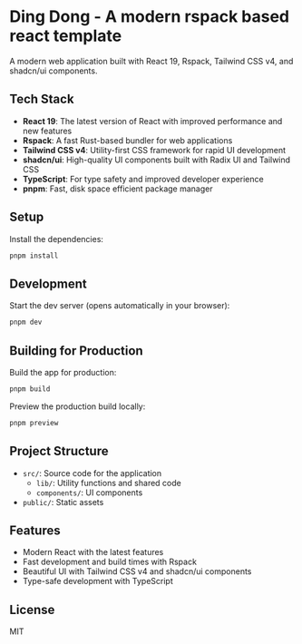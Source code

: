 # Ding Dong - A modern rspack based react template

A modern web application built with React 19, Rspack, Tailwind CSS v4, and shadcn/ui components.

## Tech Stack

- **React 19**: The latest version of React with improved performance and new features
- **Rspack**: A fast Rust-based bundler for web applications
- **Tailwind CSS v4**: Utility-first CSS framework for rapid UI development
- **shadcn/ui**: High-quality UI components built with Radix UI and Tailwind CSS
- **TypeScript**: For type safety and improved developer experience
- **pnpm**: Fast, disk space efficient package manager

## Setup

Install the dependencies:

```bash
pnpm install
```

## Development

Start the dev server (opens automatically in your browser):

```bash
pnpm dev
```

## Building for Production

Build the app for production:

```bash
pnpm build
```

Preview the production build locally:

```bash
pnpm preview
```

## Project Structure

- `src/`: Source code for the application
  - `lib/`: Utility functions and shared code
  - `components/`: UI components
- `public/`: Static assets

## Features

- Modern React with the latest features
- Fast development and build times with Rspack
- Beautiful UI with Tailwind CSS v4 and shadcn/ui components
- Type-safe development with TypeScript

## License
MIT
